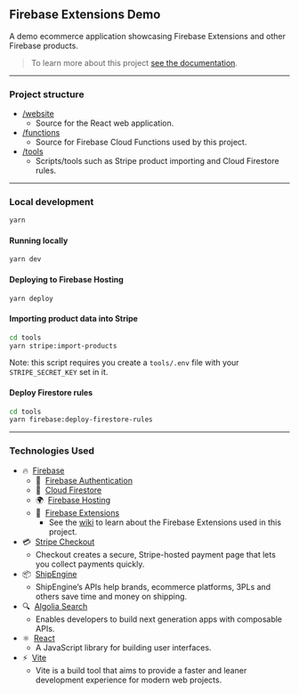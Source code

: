 ## Firebase Extensions Demo

A demo ecommerce application showcasing Firebase Extensions and other Firebase products.

> To learn more about this project [see the documentation](/docs).

----
### Project structure

  - [/website](/website)
    - Source for the React web application.  
  - [/functions](/functions)
    - Source for Firebase Cloud Functions used by this project.  
  - [/tools](/tools)
    - Scripts/tools such as Stripe product importing and Cloud Firestore rules.

----
### Local development

```bash
yarn
```

#### Running locally

```bash
yarn dev
```

#### Deploying to Firebase Hosting

```bash
yarn deploy
```

#### Importing product data into Stripe

```bash
cd tools
yarn stripe:import-products
```

Note: this script requires you create a `tools/.env` file with your `STRIPE_SECRET_KEY` set in it.

#### Deploy Firestore rules

```bash
cd tools
yarn firebase:deploy-firestore-rules
```

----

### Technologies Used

 -  ️‍🔥&nbsp;&nbsp;[Firebase](https://firebase.google.com/) 
    -  🔑&nbsp;&nbsp;[Firebase Authentication](https://firebase.google.com/docs/auth)
    -  📄&nbsp;&nbsp;[Cloud Firestore](https://firebase.google.com/docs/firestore)
    -  🌍&nbsp;&nbsp;[Firebase Hosting](https://firebase.google.com/docs/hosting)
    -  🧩&nbsp;&nbsp;[Firebase Extensions](https://firebase.google.com/docs/extensions)
       - See the [wiki](https://github.com/invertase/karas-coffee/wiki#firebase-extensions) to learn about the Firebase Extensions used in this project.
 -  💳&nbsp;&nbsp;[Stripe Checkout](https://stripe.com/docs/payments/checkout)
    - Checkout creates a secure, Stripe-hosted payment page that lets you collect payments quickly.
 -  📦&nbsp;&nbsp;[ShipEngine](https://www.shipengine.com/)
    - ShipEngine’s APIs help brands, ecommerce platforms, 3PLs and others save time and money on shipping.
 -  🔍&nbsp;&nbsp;[Algolia Search](https://www.algolia.com/products/search-and-discovery/hosted-search-api/)
    - Enables developers to build next generation apps with composable APIs.
 -  ⚛️&nbsp;&nbsp;[React](https://reactjs.org/)
    - A JavaScript library for building user interfaces.
 -  ⚡️&nbsp;&nbsp;[Vite](https://vitejs.dev/)
    - Vite is a build tool that aims to provide a faster and leaner development experience for modern web projects.
